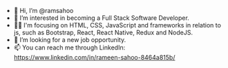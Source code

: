- 👋 Hi, I’m @ramsahoo
- 👀 I’m interested in becoming a Full Stack Software Developer.
- 👩‍💻 I'm focusing on HTML, CSS, JavaScript and frameworks in relation to js, such as Bootstrap, React, React Native, Redux and NodeJS.
- 🔎 I’m looking for a new job opportunity.
- 📫 You can reach me through LinkedIn: https://www.linkedin.com/in/rameen-sahoo-8464a815b/

<!---
ramsahoo/ramsahoo is a ✨ special ✨ repository because its `README.md` (this file) appears on your GitHub profile.
You can click the Preview link to take a look at your changes.
--->

